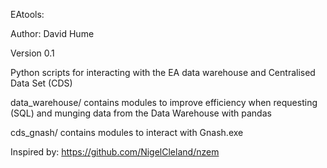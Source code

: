EAtools:

Author: David Hume

Version 0.1

Python scripts for interacting with the EA data warehouse and Centralised Data Set (CDS)

data_warehouse/ contains modules to improve efficiency when requesting (SQL) and munging data from the Data Warehouse with pandas

cds_gnash/ contains modules to interact with Gnash.exe 

Inspired by: https://github.com/NigelCleland/nzem
